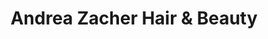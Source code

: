 ---
title: "Andrea Zacher Hair & Beauty"
url: /oberpframmern/andrea-zacher-hair-und-beauty/
shop: Friseur
---